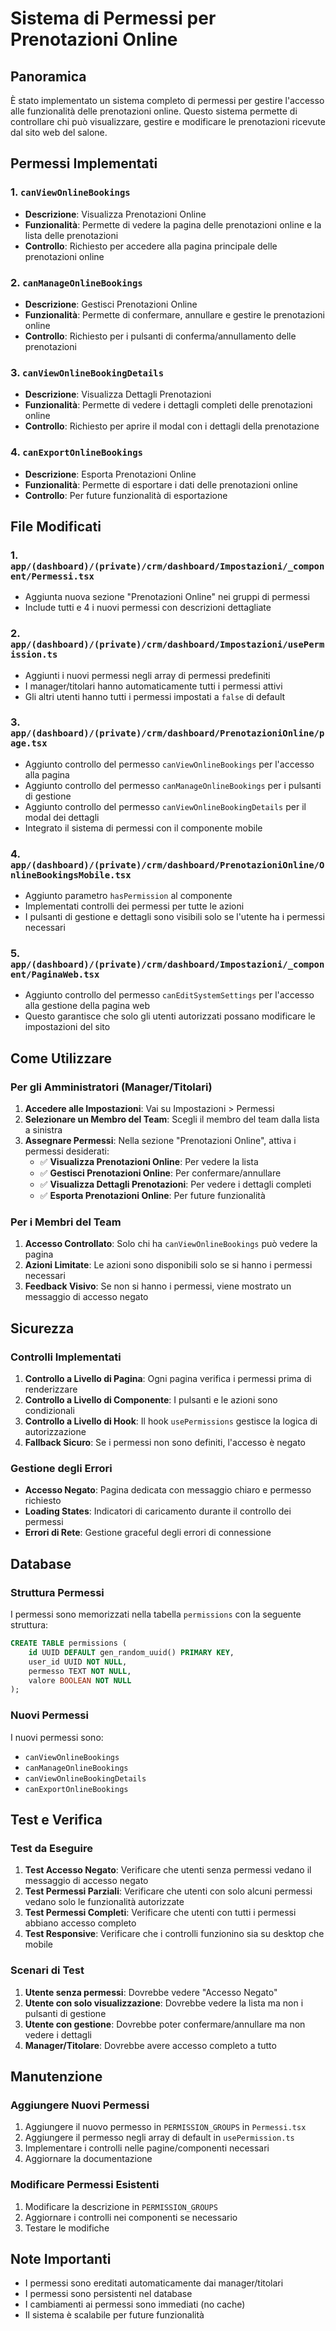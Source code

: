 # Sistema di Permessi per Prenotazioni Online

## Panoramica

È stato implementato un sistema completo di permessi per gestire l'accesso alle funzionalità delle prenotazioni online. Questo sistema permette di controllare chi può visualizzare, gestire e modificare le prenotazioni ricevute dal sito web del salone.

## Permessi Implementati

### 1. `canViewOnlineBookings`
- **Descrizione**: Visualizza Prenotazioni Online
- **Funzionalità**: Permette di vedere la pagina delle prenotazioni online e la lista delle prenotazioni
- **Controllo**: Richiesto per accedere alla pagina principale delle prenotazioni online

### 2. `canManageOnlineBookings`
- **Descrizione**: Gestisci Prenotazioni Online
- **Funzionalità**: Permette di confermare, annullare e gestire le prenotazioni online
- **Controllo**: Richiesto per i pulsanti di conferma/annullamento delle prenotazioni

### 3. `canViewOnlineBookingDetails`
- **Descrizione**: Visualizza Dettagli Prenotazioni
- **Funzionalità**: Permette di vedere i dettagli completi delle prenotazioni online
- **Controllo**: Richiesto per aprire il modal con i dettagli della prenotazione

### 4. `canExportOnlineBookings`
- **Descrizione**: Esporta Prenotazioni Online
- **Funzionalità**: Permette di esportare i dati delle prenotazioni online
- **Controllo**: Per future funzionalità di esportazione

## File Modificati

### 1. `app/(dashboard)/(private)/crm/dashboard/Impostazioni/_component/Permessi.tsx`
- Aggiunta nuova sezione "Prenotazioni Online" nei gruppi di permessi
- Include tutti e 4 i nuovi permessi con descrizioni dettagliate

### 2. `app/(dashboard)/(private)/crm/dashboard/Impostazioni/usePermission.ts`
- Aggiunti i nuovi permessi negli array di permessi predefiniti
- I manager/titolari hanno automaticamente tutti i permessi attivi
- Gli altri utenti hanno tutti i permessi impostati a `false` di default

### 3. `app/(dashboard)/(private)/crm/dashboard/PrenotazioniOnline/page.tsx`
- Aggiunto controllo del permesso `canViewOnlineBookings` per l'accesso alla pagina
- Aggiunto controllo del permesso `canManageOnlineBookings` per i pulsanti di gestione
- Aggiunto controllo del permesso `canViewOnlineBookingDetails` per il modal dei dettagli
- Integrato il sistema di permessi con il componente mobile

### 4. `app/(dashboard)/(private)/crm/dashboard/PrenotazioniOnline/OnlineBookingsMobile.tsx`
- Aggiunto parametro `hasPermission` al componente
- Implementati controlli dei permessi per tutte le azioni
- I pulsanti di gestione e dettagli sono visibili solo se l'utente ha i permessi necessari

### 5. `app/(dashboard)/(private)/crm/dashboard/Impostazioni/_component/PaginaWeb.tsx`
- Aggiunto controllo del permesso `canEditSystemSettings` per l'accesso alla gestione della pagina web
- Questo garantisce che solo gli utenti autorizzati possano modificare le impostazioni del sito

## Come Utilizzare

### Per gli Amministratori (Manager/Titolari)

1. **Accedere alle Impostazioni**: Vai su Impostazioni > Permessi
2. **Selezionare un Membro del Team**: Scegli il membro del team dalla lista a sinistra
3. **Assegnare Permessi**: Nella sezione "Prenotazioni Online", attiva i permessi desiderati:
   - ✅ **Visualizza Prenotazioni Online**: Per vedere la lista
   - ✅ **Gestisci Prenotazioni Online**: Per confermare/annullare
   - ✅ **Visualizza Dettagli Prenotazioni**: Per vedere i dettagli completi
   - ✅ **Esporta Prenotazioni Online**: Per future funzionalità

### Per i Membri del Team

1. **Accesso Controllato**: Solo chi ha `canViewOnlineBookings` può vedere la pagina
2. **Azioni Limitate**: Le azioni sono disponibili solo se si hanno i permessi necessari
3. **Feedback Visivo**: Se non si hanno i permessi, viene mostrato un messaggio di accesso negato

## Sicurezza

### Controlli Implementati

1. **Controllo a Livello di Pagina**: Ogni pagina verifica i permessi prima di renderizzare
2. **Controllo a Livello di Componente**: I pulsanti e le azioni sono condizionali
3. **Controllo a Livello di Hook**: Il hook `usePermissions` gestisce la logica di autorizzazione
4. **Fallback Sicuro**: Se i permessi non sono definiti, l'accesso è negato

### Gestione degli Errori

- **Accesso Negato**: Pagina dedicata con messaggio chiaro e permesso richiesto
- **Loading States**: Indicatori di caricamento durante il controllo dei permessi
- **Errori di Rete**: Gestione graceful degli errori di connessione

## Database

### Struttura Permessi

I permessi sono memorizzati nella tabella `permissions` con la seguente struttura:
```sql
CREATE TABLE permissions (
    id UUID DEFAULT gen_random_uuid() PRIMARY KEY,
    user_id UUID NOT NULL,
    permesso TEXT NOT NULL,
    valore BOOLEAN NOT NULL
);
```

### Nuovi Permessi

I nuovi permessi sono:
- `canViewOnlineBookings`
- `canManageOnlineBookings`
- `canViewOnlineBookingDetails`
- `canExportOnlineBookings`

## Test e Verifica

### Test da Eseguire

1. **Test Accesso Negato**: Verificare che utenti senza permessi vedano il messaggio di accesso negato
2. **Test Permessi Parziali**: Verificare che utenti con solo alcuni permessi vedano solo le funzionalità autorizzate
3. **Test Permessi Completi**: Verificare che utenti con tutti i permessi abbiano accesso completo
4. **Test Responsive**: Verificare che i controlli funzionino sia su desktop che mobile

### Scenari di Test

1. **Utente senza permessi**: Dovrebbe vedere "Accesso Negato"
2. **Utente con solo visualizzazione**: Dovrebbe vedere la lista ma non i pulsanti di gestione
3. **Utente con gestione**: Dovrebbe poter confermare/annullare ma non vedere i dettagli
4. **Manager/Titolare**: Dovrebbe avere accesso completo a tutto

## Manutenzione

### Aggiungere Nuovi Permessi

1. Aggiungere il nuovo permesso in `PERMISSION_GROUPS` in `Permessi.tsx`
2. Aggiungere il permesso negli array di default in `usePermission.ts`
3. Implementare i controlli nelle pagine/componenti necessari
4. Aggiornare la documentazione

### Modificare Permessi Esistenti

1. Modificare la descrizione in `PERMISSION_GROUPS`
2. Aggiornare i controlli nei componenti se necessario
3. Testare le modifiche

## Note Importanti

- I permessi sono ereditati automaticamente dai manager/titolari
- I permessi sono persistenti nel database
- I cambiamenti ai permessi sono immediati (no cache)
- Il sistema è scalabile per future funzionalità 